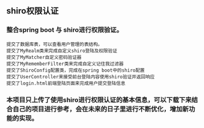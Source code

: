 ## shiro权限认证
### 整合spring boot 与 shiro进行权限验证。

    提交了数据库表，可以查看用户管理的表结构。
    提交了MyRealm类来完成自定义shiro登陆及权限验证
    提交了MyMatcher自定义密码验证器
    提交了MyRememberFilter类来完成自定义记住我过滤器
    提交了ShiroConfig配置类，完成在spring boot中的shiro配置
    提交了UserController来接受前台登陆内容使用shiro验证并返回响应
    提交了login.html前端登陆页面来完成用户提交登陆信息

### 本项目只上传了使用shiro进行权限认证的基本信息，可以下载下来结合自己的项目进行参考，会在未来的日子里进行不断优化，增加新功能的实现。


